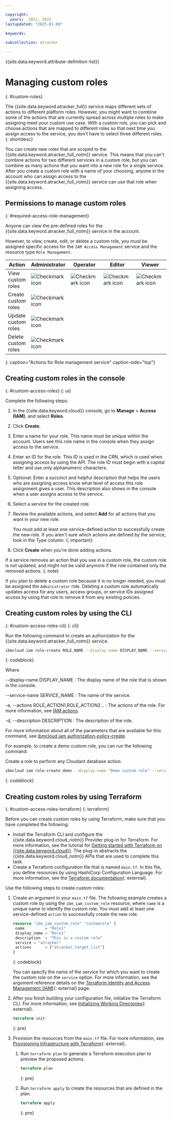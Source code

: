 ```yaml
---

copyright:
  years:  2021, 2025
lastupdated: "2025-01-09"

keywords:

subcollection: atracker

---
```


{{site.data.keyword.attribute-definition-list}}


# Managing custom roles
{: #custom-roles}

The {{site.data.keyword.atracker_full}} service maps different sets of actions to different platform roles. However, you might want to combine some of the actions that are currently spread across multiple roles to make assigning meet your custom use case. With a custom role, you can pick and choose actions that are mapped to different roles so that next time you assign access to the service, you don't have to select three different roles.
{: shortdesc}

You can create new roles that are scoped to the {{site.data.keyword.atracker_full_notm}} service. This means that you can't combine actions for two different services in a custom role, but you can combine as many actions that you want into a new role for a single service. After you create a custom role with a name of your choosing, anyone in the account who can assign access to the {{site.data.keyword.atracker_full_notm}} service can use that role when assigning access.


## Permissions to manage custom roles
{: #required-access-role-management}

Anyone can view the pre-defined roles for the {{site.data.keyword.atracker_full_notm}} service in the account.

However, to view, create, edit, or delete a custom role, you must be assigned specific access for the `IAM Access Management` service and the resource type `Role Management`.

| Action              | Administrator | Operator | Editor | Viewer |
|---------------------|---------------|----------|--------|--------|
| View custom roles   | ![Checkmark icon](../../icons/checkmark-icon.svg "checkmark") | ![Checkmark icon](../../icons/checkmark-icon.svg "checkmark") | ![Checkmark icon](../../icons/checkmark-icon.svg "checkmark") | ![Checkmark icon](../../icons/checkmark-icon.svg "checkmark") |
| Create custom roles | ![Checkmark icon](../../icons/checkmark-icon.svg "checkmark") | | | |
| Update custom roles | ![Checkmark icon](../../icons/checkmark-icon.svg "checkmark") | | | |
| Delete custom roles | ![Checkmark icon](../../icons/checkmark-icon.svg "checkmark") | | | |
{: caption="Actions for Role management service" caption-side="top"}

## Creating custom roles in the console
{: #custom-access-roles}
{: ui}

Complete the following steps:

1. In the {{site.data.keyword.cloud}} console, go to **Manage** > **Access (IAM)**, and select **Roles**.
2. Click **Create**.
3. Enter a name for your role. This name must be unique within the account. Users see this role name in the console when they assign access to the service.
4. Enter an ID for the role. This ID is used in the CRN, which is used when assigning access by using the API. The role ID must begin with a capital letter and use only alphanumeric characters.
5. Optional: Enter a succinct and helpful description that helps the users who are assigning access know what level of access this role assignment gives a user. This description also shows in the console when a user assigns access to the service.
6. Select a service for the created role.
7. Review the available actions, and select **Add** for all actions that you want in your new role.

   You must add at least one service-defined action to successfully create the new role. If you aren't sure which actions are defined by the service, look in the Type column.
   {: important}

1. Click **Create** when you're done adding actions.


If a service removes an action that you use in a custom role, the custom role is not updated, and might not be valid anymore if the role contained only the removed actions.
{: note}

If you plan to delete a custom role because it is no longer needed, you must be assigned the `Administrator` role. Deleting a custom role automatically updates access for any users, access groups, or service IDs assigned access by using that role to remove it from any existing policies.

## Creating custom roles by using the CLI
{: #custom-access-roles-cli}
{: cli}

Run the following command to create an authorization for the {{site.data.keyword.atracker_full_notm}} service.

```bash
ibmcloud iam role-create ROLE_NAME --display-name DISPLAY_NAME --service-name atracker [-a, --actions ROLE_ACTION1 [ROLE_ACTION2...]] [-d, --description DESCRIPTION] [--output FORMAT] [-q --quiet]
```
{: codeblock}

Where

--display-name DISPLAY_NAME
:   The display name of the role that is shown in the console.

--service-name SERVICE_NAME
:   The name of the service.

-a, --actions ROLE_ACTION1,ROLE_ACTION2...
:   The actions of the role. For more information, see [IAM actions](/docs/atracker?topic=atracker-iam#iam_ater_bytask).

-d, --description DESCRIPTION
:   The description of the role.


For more information about all of the parameters that are available for this command, see [ibmcloud iam authorization-policy-create](/docs/cli?topic=cli-ibmcloud_commands_iam#ibmcloud_iam_role_create).


For example, to create a demo custom role, you can run the following command:

Create a role to perform any Cloudant database action:
```bash
ibmcloud iam role-create demo --display-name "Demo custom role" --service-name atracker --actions atracker.target.create,atracker.target.list
```
{: codeblock}



## Creating custom roles by using Terraform
{: #custom-access-roles-terraform}
{: terraform}

Before you can create custom roles by using Terraform, make sure that you have completed the following:

- Install the Terraform CLI and configure the {{site.data.keyword.cloud_notm}} Provider plug-in for Terraform. For more information, see the tutorial for [Getting started with Terraform on {{site.data.keyword.cloud}}](/docs/ibm-cloud-provider-for-terraform?topic=ibm-cloud-provider-for-terraform-getting-started). The plug-in abstracts the {{site.data.keyword.cloud_notm}} APIs that are used to complete this task.
- Create a Terraform configuration file that is named `main.tf`. In this file, you define resources by using HashiCorp Configuration Language. For more information, see the [Terraform documentation](https://developer.hashicorp.com/terraform/language){: external}.

Use the following steps to create custom roles:

1. Create an argument in your `main.tf` file. The following example creates a custom role by using the `ibm_iam_custom_role` resource, where `name` is a unique name to identify the custom role. You must add at least one service-defined `action` to successfully create the new role.

   ```terraform
   resource "ibm_iam_custom_role" "customrole" {
    name         = "Role1"
    display_name = "Role1"
    description  = "This is a custom role"
    service = "atracker"
    actions      = ["atracker.target.list"]
   }
   ```
   {: codeblock}

   You can specify the name of the service for which you want to create the custom role on the `service` option. For more information, see the argument reference details on the [Terraform Identity and Access Management (IAM)](https://registry.terraform.io/providers/IBM-Cloud/ibm/latest/docs/resources/iam_custom_role){: external} page.

1. After you finish building your configuration file, initialize the Terraform CLI. For more information, see [Initializing Working Directories](https://developer.hashicorp.com/terraform/cli/init){: external}.

   ```terraform
   terraform init
   ```
   {: pre}

1. Provision the resources from the `main.tf` file. For more information, see [Provisioning Infrastructure with Terraform](https://developer.hashicorp.com/terraform/cli/run){: external}.

   1. Run `terraform plan` to generate a Terraform execution plan to preview the proposed actions.

      ```terraform
      terraform plan
      ```
      {: pre}

   1. Run `terraform apply` to create the resources that are defined in the plan.

      ```terraform
      terraform apply
      ```
      {: pre}
